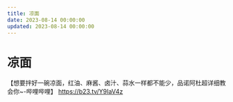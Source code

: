 ```yaml
---
title: 凉面
date: 2023-08-14 00:00:00
updated: 2023-08-14 00:00:00
---
```


# 凉面

【想要拌好一碗凉面，红油、麻酱、卤汁、蒜水一样都不能少，品诺阿杜超详细教会你~-哔哩哔哩】 https://b23.tv/Y9IaV4z
